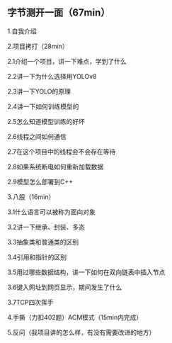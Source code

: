 ## 字节测开一面（67min）
1.自我介绍

2.项目拷打（28min）

2.1介绍一个项目，讲一下难点，学到了什么

2.2讲一下为什么选择用YOLOv8

2.3讲一下YOLO的原理

2.4讲一下如何训练模型的

2.5怎么知道模型训练的好坏

2.6线程之间如何通信

2.7在这个项目中的线程会不会存在等待

2.8如果系统断电如何重新加载数据

2.9模型怎么部署到C++

3.八股（16min）

3.1什么语言可以被称为面向对象

3.2讲一下继承、封装、多态

3.3抽象类和普通类的区别

3.4引用和指针的区别

3.5用过哪些数据结构，讲一下如何在双向链表中插入节点

3.6键入网址到网页显示，期间发生了什么

3.7TCP四次挥手

4.手撕（力扣402题）ACM模式（15min内完成）

5.反问（我项目讲的怎么样，有没有需要改进的地方）
